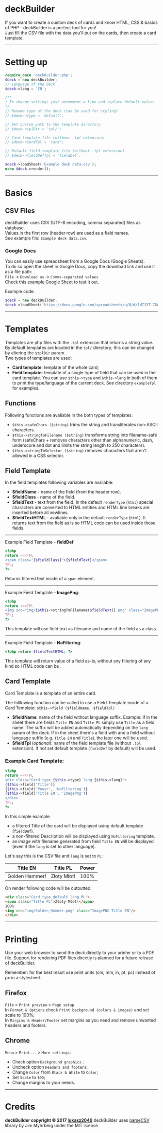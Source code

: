 # deckBuilder
If you want to create a custom deck of cards and know HTML, CSS & basics of PHP - deckBuilder is a perfect tool for you!  
Just fill the CSV file with the data you'll put on the cards, then create a card template.


---
# Setting up
```php
require_once 'deckBuilder.php';
$deck = new deckBuilder;
// Language of the deck
$deck->lang = 'EN';

/**
* To change settings just uncomment a line and replace default value:
*/
// Rename type of the deck (can be used for styling)
// $deck->type = 'default';

// Set custom path to the template directory
// $deck->tplDir = 'tpl/';

// Card template file (without .tpl extension)
// $deck->cardTpl = 'card';

// Default field template file (without .tpl extension)
// $deck->fieldDefTpl = 'fieldDef';

$deck->loadSheet('Example deck data.csv');
echo $deck->render();
```


---
# Basics
## CSV Files
deckBuilder uses CSV (UTF-8 encoding, comma separated) files as database.  
Values in the first row (header row) are used as a field names.  
See example file: ``Example deck data.csv``.

### Google Docs
You can easily use spreadsheet from a Google Docs (Google Sheets).  
To do so open the sheet in Google Docs, copy the download link and use it as a file path:  
 ``File`` -> ``Download as`` -> ``Comma-separated values``   
Check this [example Google Sheet](https://docs.google.com/spreadsheets/d/1dIJYT-7GwbX3SKnIa52gBdmc58AdB-qtEoMjCxZLDWQ/edit?usp=sharing) to test it out.  
  
Example code:
```php
$deck = new deckBuilder;
$deck->loadSheet('https://docs.google.com/spreadsheets/u/0/d/1dIJYT-7GwbX3SKnIa52gBdmc58AdB-qtEoMjCxZLDWQ/export?format=csv&id=1dIJYT-7GwbX3SKnIa52gBdmc58AdB-qtEoMjCxZLDWQ&gid=0');
```


---
# Templates
Templates are php files with the `.tpl` extension that returns a string value.  
By default templates are located in the `tpl/` directory; this can be changed by altering the `$tplDir` param.  
Two types of templates are used: 
- **Card template**: template of the whole card;
- **Field template**: template of a single type of field that can be used in the card template. 
You can use `$this->type` and `$this->lang` in both of them to print the type/language of the current deck.
See directory `exampleTpl` for examples.

## Functions
Following functions are avaliable in the both types of templates:  
- `$this->safeChars ($string)` trims the string and transliterates non-ASCII characters.
- `$this->stringToFilename ($string)` transforms string into filename-safe form (safeChars + removes characters other than alphanumeric, dash, underscore and dot and limits the string length to 250 characters).
- `$this->stringToSelector ($string)` removes characters that aren't allowed in a CSS selector.

## Field Template
In the field templates following variables are avaliable:
- **$fieldName** - name of the field (from the header row).
- **$fieldClass** - name of the field.
- **$fieldText** - text from the field. In the default  `renderType` (`html`) special characters are converted to HTML entities and HTML line breaks are inserted before all newlines.
- **$fieldTextHTML** - avaliable only in the default  `renderType` (`html`). It returns text from the field as is so HTML code can be used inside those fields.

---
Example Field Template - **fieldDef**
```php
<?php
return <<<TPL
<span class="{$fieldClass}">{$fieldText}</span>
TPL;
?>
```
Returns filtered text inside of a `span` element.

---
Example Field Template - **ImagePng**:
```php
<?php
return <<<TPL
<img src="img/{$this->stringToFilename($fieldText)}.png" class="ImagePNG {$fieldClass}"/>
TPL;
?>
```
This template will use field text as filename and name of the field as a class.

---
Example Field Template - **NoFiltering**:
```php
<?php return $fieldTextHTML; ?>
```
This template will return value of a field as-is, without any filtering of any kind so HTML code can be .

## Card Template
Card Template is a template of an entire card.

The folllowing function can be called to use a Field Template inside of a Card Template:
``$this->field ($fieldName, $fieldTpl)``
- **$fieldName**: name of the field without language suffix.
Example: if in the sheet there are fields `Title EN` and `Title PL` simply use `Title` as a field name. The suffix will be added automatically depending on the `lang` param of the deck.
If in the sheet there's a field with and a field without language suffix (e.g. `Title EN` and `Title`), the later one will be used.
- **$fieldTpl** (_optional_): name of the field template file (without `.tpl` extension). If not set default template (`fieldDef` by default) will be used.

### Example Card Template:
``` php
<?php
return <<<TPL
<div class="Card type_{$this->type} lang_{$this->lang}">
{$this->field('Title')}
{$this->field('Power', 'NoFiltering')}
{$this->field('Title EN', 'ImagePng')}
</div>
TPL;
?>
```
In this simple example:
- a filtered Title of the card will be displayed using default template (`fieldDef`).
- a non-filtered Description will be displayed using `NoFiltering` template.
- an image with filename generated from field `Title EN` will be displayed (even if the `lang` is set to other language).

Let's say this is the CSV file and `lang` is set to `PL`:  

| Title EN       	| Title PL    	| Power 	|
|----------------	|-------------	|-------	|
| Golden Hammer! 	| Złoty Młot! 	| 100%  	|

On render following code will be outputted:
``` html
<div class="Card type_default lang_PL">
<span class="Title PL">Złoty Młot!</span>
100%
<img src="img/Golden_Hammer.png" class="ImagePNG Title EN"/>
</div>
```

---
# Printing
Use your web browser to send the deck directly to your printer or to a PDF file.
Support for rendering PDF files directly is planned for a future release of deckBuilder. 

Remember: for the best result use print units (cm, mm, in, pt, pc) instead of px in a stylesheet.

## Firefox
`File` > `Print preview` > `Page setup`  
In `Format & Options` check `Print background (colors & images)` and set scale to 100%;  
In `Margins & Header/Footer` set margins as you need and remove unwanted headers and footers.

## Chrome
`Menu` > `Print...`  > `More settings`:
- Check option `Background graphics` ; 
- Uncheck option `Headers and footers`;
- Change `Color` from `Black & White` to `Color`;
- Set `Scale` to `100`;
- Change margins to your needs.


---
# Credits
**deckBuilder copyright © 2017 [lukasz2049](https://github.com/lukasz2049)**
deckBuilder uses [parseCSV](https://github.com/parsecsv/parsecsv-for-php) library by Jim Myhrberg under the MIT license
